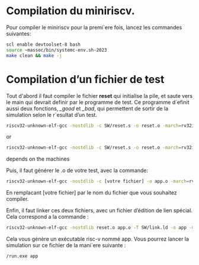 # Compilation du miniriscv.
Pour compiler le miniriscv pour la premi`ere fois, lancez les commandes suivantes:
```bash
scl enable devtoolset-8 bash
source ~massoc/bin/systemc-env.sh-2023
make clean && make -j

```
# Compilation d’un fichier de test
Tout d'abord il faut compiler le fichier **reset** qui initialise la pile, et saute vers le main qui devrait definir par le programme de test. Ce programme d´efinit aussi deux fonctions, *_good* et *_bad*, qui permettent
de sortir de la simulation selon le r´esultat d’un test.

```bash
riscv32-unknown-elf-gcc -nostdlib -c SW/reset.s -o reset.o -march=rv32imad
```
or 

```bash
riscv32-unknown-elf-gcc -nostdlib -c SW/reset.s -o reset.o -march=rv32imad
```
depends on the machines 

Puis, il faut générer le .o de votre test, avec la commande:

```bash
riscv32-unknown-elf-gcc -nostdlib -c [votre fichier] -o app.o -march=rv32imad
```
En remplacant [votre fichier] par le nom du fichier que vous souhaitez compiler.

Enfin, il faut linker ces deux fichiers, avec un fichier d’édition de lien spécial.
Cela correspond a la commande :
```bash
riscv32-unknown-elf-gcc -nostdlib reset.o app.o -T SW/link.ld -o app -march=rv32imad
```

Cela vous génère un exécutable risc-v nommé app. Vous pourrez lancer la
simulation sur ce fichier de la mani`ere suivante :

```bash
/run.exe app
```